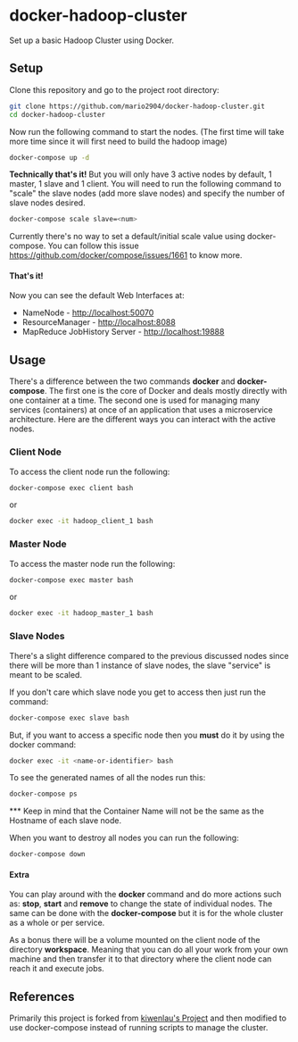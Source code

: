 # docker-hadoop-cluster

Set up a basic Hadoop Cluster using Docker.

## Setup

Clone this repository and go to the project root directory:

```bash
git clone https://github.com/mario2904/docker-hadoop-cluster.git
cd docker-hadoop-cluster
```
Now run the following command to start the nodes. (The first time will take more time since it will first need to build the hadoop image)

```bash
docker-compose up -d
```

**Technically that's it!** But you will only have 3 active nodes by default, 1 master, 1 slave and 1 client. You will need to run the following command to "scale" the slave nodes (add more slave nodes) and specify the number of slave nodes desired.

```bash
docker-compose scale slave=<num>
```

Currently there's no way to set a default/initial scale value using docker-compose. You can follow this issue https://github.com/docker/compose/issues/1661 to know more.

#### That's it!

Now you can see the default Web Interfaces at:

- NameNode - [http://localhost:50070](http://localhost:50070)
- ResourceManager - [http://localhost:8088](http://localhost:8088)
- MapReduce JobHistory Server - [http://localhost:19888](http://localhost:19888)

## Usage

There's a difference between the two commands **docker** and **docker-compose**. The first one is the core of Docker and deals mostly directly with one container at a time. The second one is used for managing many services (containers) at once of an application that uses a microservice architecture. Here are the different ways you can interact with the active nodes.

### Client Node

To access the client node run the following:

```bash
docker-compose exec client bash
```

or

```bash
docker exec -it hadoop_client_1 bash
```

### Master Node

To access the master node run the following:

```bash
docker-compose exec master bash
```

or

```bash
docker exec -it hadoop_master_1 bash
```

### Slave Nodes

There's a slight difference compared to the previous discussed nodes since there will be more than 1 instance of slave nodes, the slave "service" is meant to be scaled.

If you don't care which slave node you get to access then just run the command:

```bash
docker-compose exec slave bash
```

But, if you want to access a specific node then you **must** do it by using the docker command:

```bash
docker exec -it <name-or-identifier> bash
```

To see the generated names of all the nodes run this:

```bash
docker-compose ps
```

*** Keep in mind that the Container Name will not be the same as the Hostname of each slave node.



When you want to destroy all nodes you can run the following:

```bash
docker-compose down
```

#### Extra

You can play around with the **docker** command and do more actions such as: **stop**, **start** and **remove** to change the state of individual nodes. The same can be done with the **docker-compose** but it is for the whole cluster as a whole or per service.

As a bonus there will be a volume mounted on the client node of the directory **workspace**. Meaning that you can do all your work from your own machine and then transfer it to that directory where the client node can reach it and execute jobs.

## References

Primarily this project is forked from [kiwenlau's Project](https://github.com/kiwenlau/hadoop-cluster-docker) and then modified to use docker-compose instead of running scripts to manage the cluster.
